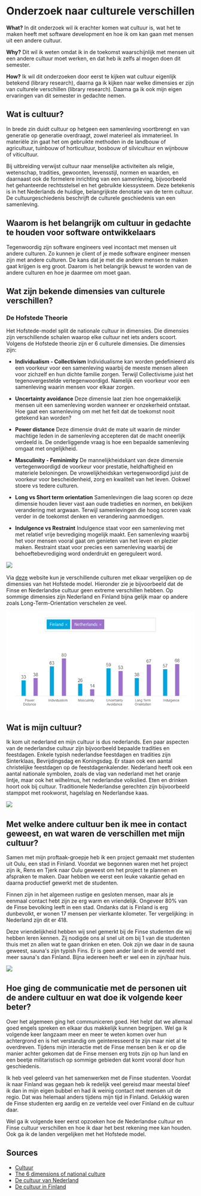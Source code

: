 # Onderzoek naar culturele verschillen
__What?__
In dit onderzoek wil ik erachter komen wat cultuur is, wat het te maken heeft met software development en hoe ik om kan gaan met mensen uit een andere cultuur.


__Why?__
Dit wil ik weten omdat ik in de toekomst waarschijnlijk met mensen uit een andere cultuur moet werken, en dat heb ik zelfs al mogen doen dit semester. 


__How?__
Ik wil dit onderzoeken door eerst te kijken wat cultuur eigenlijk betekend (library research), daarna ga ik kijken naar welke dimensies er zijn van culturele verschillen (library research). Daarna ga ik ook mijn eigen ervaringen van dit semester in gedachte nemen.

## Wat is cultuur?

In brede zin duidt cultuur op hetgeen een samenleving voortbrengt en van generatie op generatie overdraagt, zowel materieel als immaterieel. 
In materiële zin gaat het om gebruikte methoden in de landbouw of agricultuur, tuinbouw of horticultuur, bosbouw of silvicultuur en wijnbouw of viticultuur.

Bij uitbreiding verwijst cultuur naar menselijke activiteiten als religie, wetenschap, tradities, gewoonten, levensstijl, normen en waarden, en daarnaast ook de formelere inrichting van een samenleving, bijvoorbeeld het gehanteerde rechtsstelsel en het gebruikte kiessysteem. 
Deze betekenis is in het Nederlands de huidige, belangrijkste denotatie van de term cultuur.
De cultuurgeschiedenis beschrijft de culturele geschiedenis van een samenleving.

## Waarom is het belangrijk om cultuur in gedachte te houden voor software ontwikkelaars

Tegenwoordig zijn software engineers veel incontact met mensen uit andere culturen. Zo kunnen je client of je mede software engineer mensen zijn met andere culturen. De kans dat je met die andere mensen te maken gaat krijgen is erg groot. Daarom is het belangrijk bewust te worden van de andere culturen en hoe je daarmee om moet gaan.

## Wat zijn bekende dimensies van culturele verschillen?
### De Hofstede Theorie
Het Hofstede-model split de nationale cultuur in dimensies. Die dimensies zijn verschillende schalen waarop elke cultuur net iets anders scoort. Volgens de Hofstede theorie zijn er 6 culturele dimensies. Die dimensies zijn:

- __Individualism - Collectivism__
Individualisme kan worden gedefinieerd als een voorkeur voor een samenleving waarbij de meeste mensen alleen voor zichzelf en hun dichte familie zorgen. Terwijl Collectivisme juist het tegenovergestelde vertegenwoordigd. Namelijk een voorkeur voor een samenleving waarin mensen voor elkaar zorgen.

- __Uncertainty avoidance__
Deze dimensie laat zien hoe ongemakkelijk mensen uit een samenleving worden wanneer er onzekerheid ontstaat. Hoe gaat een samenleving om met het feit dat de toekomst nooit getekend kan worden?

- __Power distance__
Deze dimensie drukt de mate uit waarin de minder machtige leden in de samenleving accepteren dat de macht oneerlijk verdeeld is. De onderliggende vraag is hoe een bepaalde samenleving omgaat met ongelijkheid.

- __Masculinity - Feminimity__
De mannelijkheidskant van deze dimensie vertegenwoordigd de voorkeur voor prestatie, heldhaftigheid en materiele beloningen. De vrowelijkheidskan vertegenwoordigd juist de voorkeur voor bescheidenheid, zorg en kwaliteit van het leven. Ookwel stoere vs tedere culturen.

- __Long vs Short term orientation__
Samenlevingen die laag scoren op deze dimensie houden liever vast aan oude tradieties en normen, en bekijken verandering met argwaan. Terwijl samenlevingen die hoog scoren vaak verder in de toekomst denken en verandering aanmoedigen.

- __Indulgence vs Restraint__
Indulgence staat voor een samenleving met met relatief vrije bevrediging mogelijk maakt. Een samenleving waarbij het voor mensen vooral gaat om genieten van het leven en plezier maken. Restraint staat voor precies een samenleving waarbij de behoeftebevrediging word onderdrukt en gereguleert word.

![](https://miro.medium.com/max/1400/1*pADt42gTvARFMXDe2T1Dqw.jpeg)

Via [deze](https://www.hofstede-insights.com/country-comparison/finland,the-netherlands/) website kun je verschillende culturen met elkaar vergelijken op de dimensies van het Hofstede model. Hieronder zie je bijvoorbeeld dat de Finse en Nederlandse cultuur geen extreme verschillen hebben. Op sommige dimensies zijn Nederland en Finland bijna gelijk maar op andere zoals Long-Term-Orientation verschelen ze veel.

![](../Media/hofstede.png)

## Wat is mijn cultuur?
Ik kom uit nederland en mijn cultuur is dus nederlands. 
Een paar aspecten van de nederlandse cultuur zijn bijvoorbeeld bepaalde tradities en feestdagen. 
Enkele typish nederlandse feestdagen en tradities zijn Sinterklaas, Bevrijdingsdag en Koningsdag. 
Er staan ook een aantal christelijke feestdagen op de feestdagenkalender. Nederland heeft ook een aantal nationale symbolen, zoals de vlag van nederland met het oranje lintje, maar ook het wilhelmus, het nederlandse volkslied.
Eten en drinken hoort ook bij cultuur. Traditionele Nederlandse gerechten zijn bijvoorbeeld stamppot met rookworst, hagelslag en Nederlandse kaas.

![](https://www.expatica.com/app/uploads/sites/3/2017/10/moving-to-the-netherlands.jpg)

## Met welke andere cultuur ben ik mee in contact geweest, en wat waren de verschillen met mijn cultuur?

Samen met mijn proftaak-groepje heb ik een project gemaakt met studenten uit Oulu, een stad in Finland.
Voordat we begonnen waren met het project zijn ik, Rens en Tjerk naar Oulu geweest om het project te plannen en afspraken te maken. 
Daar hebben we eerst een leuke vakantie gehad en daarna productief gewerkt met de studenten. 

Finnen zijn in het algemeen rustige en gesloten mensen, maar als je eenmaal contact hebt zijn ze erg warm en vriendelijk. 
Ongeveer 80% van de Finse bevolking leeft in een stad. 
Ondanks dat is Finland is erg dunbevolkt, er wonen 17 mensen per vierkante kilometer. 
Ter vergelijking: in Nederland zijn dit er 418.

Deze vriendelijkheid hebben wij snel gemerkt bij de Finse studenten die wij hebben leren kennen. 
Zij nodigde ons al snel uit om bij 1 van die studenten thuis met zn allen wat te gaan drinken en eten. 
Ook zijn we daar in de sauna geweest, sauna's zijn typish Fins. 
Er is geen ander land in de wereld met meer sauna's dan Finland. 
Bijna iedereen heeft er wel een in zijn/haar huis.

![](https://oulu.com/wp-content/uploads/2021/11/oulu_oulu.com_.jpg)

## Hoe ging de communicatie met de personen uit de andere cultuur en wat doe ik volgende keer beter?

Over het algemeen ging het communiceren goed. 
Het helpt dat we allemaal goed engels spreken en elkaar dus makkelijk kunnen begrijpen. 
Wel ga ik volgende keer langzaam meer en meer te weten komen over hun achtergrond en is het verstandig om geinteresseerd te zijn maar niet al te overdreven. 
Tijdens mijn interactie met de Finse mensen ben ik er op die manier achter gekomen dat de Finse mensen erg trots zijn op hun land en een beetje militaristisch op sommige gebieden dat komt vooral door hun geschiedenis.

Ik heb veel geleerd van het samenwerken met de Finse studenten. 
Voordat ik naar Finland was gegaan heb ik redelijk veel gereisd maar meestal bleef ik dan in mijn eigen bubbel en had ik weinig contact met mensen uit de regio. 
Dat was helemaal anders tijdens mijn tijd in Finland. 
Gelukkig waren de Finse studenten erg aardig en ze vertelde veel over Finland en de cultuur daar.

Wel ga ik volgende keer eerst opzoeken hoe de Nederlandse cultuur en Finse cultuur verschillen en hoe ik daar het best rekening mee kan houden. Ook ga ik de landen vergelijken met het Hofstede model.

## Sources

- [Cultuur](https://nl.wikipedia.org/wiki/Cultuur)
- [The 6 dimensions of national culture](https://www.hofstede-insights.com/models/national-culture/)
- [De cultuur van Nederland](https://nl.wikipedia.org/wiki/Cultuur_van_Nederland)
- [De cultuur in Finland](https://mokkitravel.nl/alles-over-lapland/cultuur-finland/#:~:text=Finnen%20zijn%20in%20het%20algemeen)